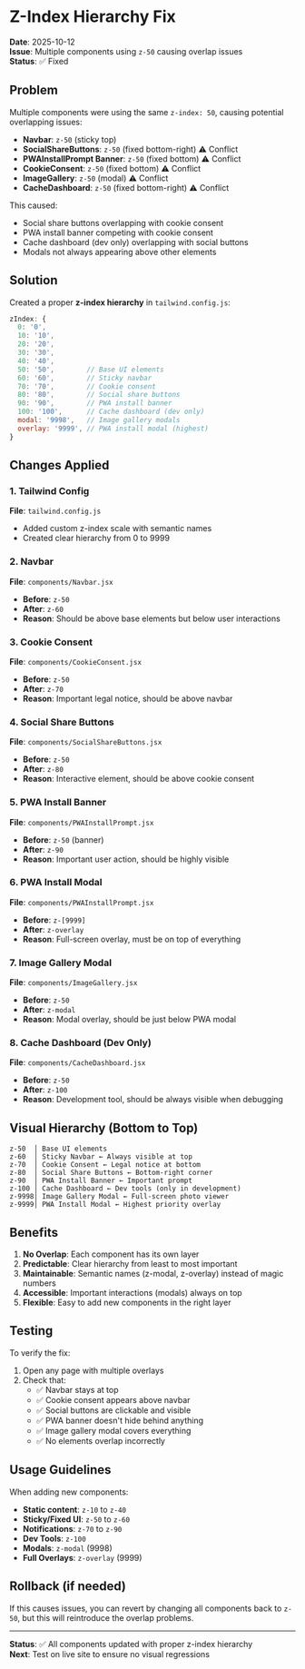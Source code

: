 # Z-Index Hierarchy Fix

**Date**: 2025-10-12  
**Issue**: Multiple components using `z-50` causing overlap issues  
**Status**: ✅ Fixed

## Problem

Multiple components were using the same `z-index: 50`, causing potential overlapping issues:

- **Navbar**: `z-50` (sticky top)
- **SocialShareButtons**: `z-50` (fixed bottom-right) ⚠️ Conflict
- **PWAInstallPrompt Banner**: `z-50` (fixed bottom) ⚠️ Conflict
- **CookieConsent**: `z-50` (fixed bottom) ⚠️ Conflict
- **ImageGallery**: `z-50` (modal) ⚠️ Conflict
- **CacheDashboard**: `z-50` (fixed bottom-right) ⚠️ Conflict

This caused:

- Social share buttons overlapping with cookie consent
- PWA install banner competing with cookie consent
- Cache dashboard (dev only) overlapping with social buttons
- Modals not always appearing above other elements

## Solution

Created a proper **z-index hierarchy** in `tailwind.config.js`:

```javascript
zIndex: {
  0: '0',
  10: '10',
  20: '20',
  30: '30',
  40: '40',
  50: '50',        // Base UI elements
  60: '60',        // Sticky navbar
  70: '70',        // Cookie consent
  80: '80',        // Social share buttons
  90: '90',        // PWA install banner
  100: '100',      // Cache dashboard (dev only)
  modal: '9998',   // Image gallery modals
  overlay: '9999', // PWA install modal (highest)
}
```

## Changes Applied

### 1. Tailwind Config

**File**: `tailwind.config.js`

- Added custom z-index scale with semantic names
- Created clear hierarchy from 0 to 9999

### 2. Navbar

**File**: `components/Navbar.jsx`

- **Before**: `z-50`
- **After**: `z-60`
- **Reason**: Should be above base elements but below user interactions

### 3. Cookie Consent

**File**: `components/CookieConsent.jsx`

- **Before**: `z-50`
- **After**: `z-70`
- **Reason**: Important legal notice, should be above navbar

### 4. Social Share Buttons

**File**: `components/SocialShareButtons.jsx`

- **Before**: `z-50`
- **After**: `z-80`
- **Reason**: Interactive element, should be above cookie consent

### 5. PWA Install Banner

**File**: `components/PWAInstallPrompt.jsx`

- **Before**: `z-50` (banner)
- **After**: `z-90`
- **Reason**: Important user action, should be highly visible

### 6. PWA Install Modal

**File**: `components/PWAInstallPrompt.jsx`

- **Before**: `z-[9999]`
- **After**: `z-overlay`
- **Reason**: Full-screen overlay, must be on top of everything

### 7. Image Gallery Modal

**File**: `components/ImageGallery.jsx`

- **Before**: `z-50`
- **After**: `z-modal`
- **Reason**: Modal overlay, should be just below PWA modal

### 8. Cache Dashboard (Dev Only)

**File**: `components/CacheDashboard.jsx`

- **Before**: `z-50`
- **After**: `z-100`
- **Reason**: Development tool, should be always visible when debugging

## Visual Hierarchy (Bottom to Top)

```
z-50  │ Base UI elements
z-60  │ Sticky Navbar ← Always visible at top
z-70  │ Cookie Consent ← Legal notice at bottom
z-80  │ Social Share Buttons ← Bottom-right corner
z-90  │ PWA Install Banner ← Important prompt
z-100 │ Cache Dashboard ← Dev tools (only in development)
z-9998│ Image Gallery Modal ← Full-screen photo viewer
z-9999│ PWA Install Modal ← Highest priority overlay
```

## Benefits

1. **No Overlap**: Each component has its own layer
2. **Predictable**: Clear hierarchy from least to most important
3. **Maintainable**: Semantic names (z-modal, z-overlay) instead of magic numbers
4. **Accessible**: Important interactions (modals) always on top
5. **Flexible**: Easy to add new components in the right layer

## Testing

To verify the fix:

1. Open any page with multiple overlays
2. Check that:
   - ✅ Navbar stays at top
   - ✅ Cookie consent appears above navbar
   - ✅ Social buttons are clickable and visible
   - ✅ PWA banner doesn't hide behind anything
   - ✅ Image gallery modal covers everything
   - ✅ No elements overlap incorrectly

## Usage Guidelines

When adding new components:

- **Static content**: `z-10` to `z-40`
- **Sticky/Fixed UI**: `z-50` to `z-60`
- **Notifications**: `z-70` to `z-90`
- **Dev Tools**: `z-100`
- **Modals**: `z-modal` (9998)
- **Full Overlays**: `z-overlay` (9999)

## Rollback (if needed)

If this causes issues, you can revert by changing all components back to `z-50`, but this will reintroduce the overlap
problems.

---

**Status**: ✅ All components updated with proper z-index hierarchy  
**Next**: Test on live site to ensure no visual regressions
